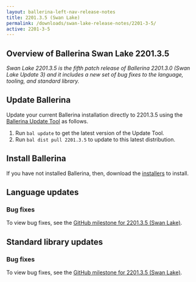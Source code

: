 ```yaml
---
layout: ballerina-left-nav-release-notes
title: 2201.3.5 (Swan Lake) 
permalink: /downloads/swan-lake-release-notes/2201-3-5/
active: 2201-3-5
---
```


## Overview of Ballerina Swan Lake 2201.3.5

<em>Swan Lake 2201.3.5 is the fifth patch release of Ballerina 2201.3.0 (Swan Lake Update 3) and it includes a new set of bug fixes to the language, tooling, and standard library.</em>

## Update Ballerina

Update your current Ballerina installation directly to 2201.3.5 using the [Ballerina Update Tool](/learn/update-tool/) as follows.

1. Run `bal update` to get the latest version of the Update Tool.
2. Run `bal dist pull 2201.3.5` to update to this latest distribution.

## Install Ballerina

If you have not installed Ballerina, then, download the [installers](/downloads/#swanlake) to install.

## Language updates

### Bug fixes

To view bug fixes, see the [GitHub milestone for 2201.3.5 (Swan Lake)](https://github.com/ballerina-platform/ballerina-lang/issues?q=is%3Aissue+milestone%3A2201.3.5+is%3Aclosed+label%3AType%2FBug).

## Standard library updates

### Bug fixes

To view bug fixes, see the [GitHub milestone for 2201.3.5 (Swan Lake)](https://github.com/ballerina-platform/ballerina-standard-library/issues?q=is%3Aissue+milestone%3A2201.3.5+label%3AType%2FBug+is%3Aclosed+).
